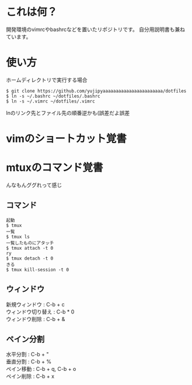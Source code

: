 # これは何？

開発環境のvimrcやbashrcなどを置いたリポジトリです。 
自分用説明書も兼ねています。 

# 使い方

ホームディレクトリで実行する場合
```
$ git clone https://github.com/yujipyaaaaaaaaaaaaaaaaaaaaaaa/dotfiles
$ ln -s ~/.bashrc ~/dotfiles/.bashrc
$ ln -s ~/.vimrc ~/dotfiles/.vimrc
```
lnのリンク先とファイル先の順番逆かも(誤差だよ誤差

# vimのショートカット覚書



# mtuxのコマンド覚書

んなもんググれって感じ

## コマンド

```
起動
$ tmux
一覧
$ tmux ls
一覧したものにアタッチ
$ tmux attach -t 0
ry
$ tmux detach -t 0
きる
$ tmux kill-session -t 0
```

## ウィンドウ
新規ウィンドウ : C-b + c   
ウィンドウ切り替え : C-b * 0   
ウィンドウ削除 : C-b + &   

## ペイン分割
水平分割 : C-b + "   
垂直分割 : C-b + %   
ペイン移動 : C-b + q, C-b + o   
ペイン削除 : C-b + x   
